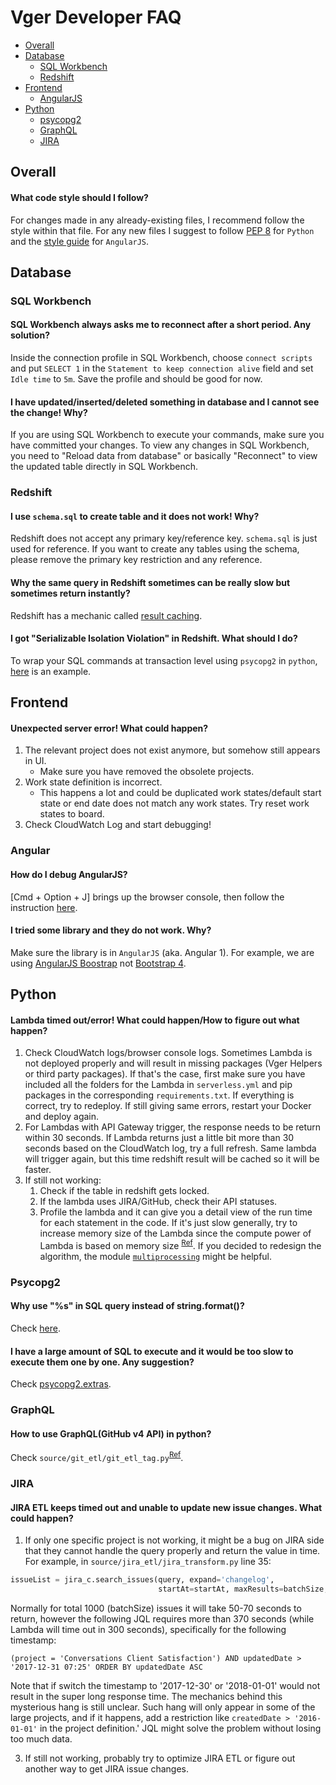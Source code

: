 # Vger Developer FAQ

* [Overall](#overall)
* [Database](#database)
    * [SQL Workbench](#sql-workbench)
    * [Redshift](#redshift)
* [Frontend](#frontend)
    * [AngularJS](*angular)
* [Python](#python)
    * [psycopg2](*psycopg2)
    * [GraphQL](*graphql)
    * [JIRA](*jira)

## Overall

#### What code style should I follow?

For changes made in any already-existing files, I recommend follow the style within that file. 
For any new files I suggest to follow [PEP 8](https://www.python.org/dev/peps/pep-0008/) for `Python` and the [style guide](https://github.com/johnpapa/angular-styleguide/tree/master/a1) for `AngularJS`.

## Database

### SQL Workbench

#### SQL Workbench always asks me to reconnect after a short period. Any solution?

Inside the connection profile in SQL Workbench, choose `connect scripts` and put `SELECT 1` in the `Statement to keep connection alive` field and set `Idle time` to `5m`. 
Save the profile and should be good for now.

#### I have updated/inserted/deleted something in database and I cannot see the change! Why?

If you are using SQL Workbench to execute your commands, make sure you have committed your changes. 
To view any changes in SQL Workbench, you need to "Reload data from database" or basically "Reconnect" to view the updated table directly in SQL Workbench.

### Redshift

#### I use `schema.sql` to create table and it does not work! Why?

Redshift does not accept any primary key/reference key. `schema.sql` is just used for reference. 
If you want to create any tables using the schema, please remove the primary key restriction and any reference.

#### Why the same query in Redshift sometimes can be really slow but sometimes return instantly?

Redshift has a mechanic called [result caching](https://docs.aws.amazon.com/redshift/latest/dg/c_challenges_achieving_high_performance_queries.html#result-caching).

#### I got "Serializable Isolation Violation" in Redshift. What should I do?

To wrap your SQL commands at transaction level using `psycopg2` in `python`, [here](http://www.postgresqltutorial.com/postgresql-python/transaction/) is an example.

## Frontend

#### Unexpected server error! What could happen?

1. The relevant project does not exist anymore, but somehow still appears in UI. 
    * Make sure you have removed the obsolete projects.
2. Work state definition is incorrect. 
    * This happens a lot and could be duplicated work states/default start state or end date does not match any work states. 
    Try reset work states to board.
3. Check CloudWatch Log and start debugging!


### Angular

#### How do I debug AngularJS?

[Cmd + Option + J] brings up the browser console, then follow the instruction [here](https://www.ng-book.com/p/Debugging-AngularJS/).

#### I tried some library and they do not work. Why?

Make sure the library is in `AngularJS` (aka. Angular 1). For example, we are using [AngularJS Boostrap](https://angular-ui.github.io/bootstrap/) not [Bootstrap 4](https://ng-bootstrap.github.io/#/home).

## Python

#### Lambda timed out/error! What could happen/How to figure out what happen?

1. Check CloudWatch logs/browser console logs. 
    Sometimes Lambda is not deployed properly and will result in missing packages (Vger Helpers or third party packages). 
    If that's the case, first make sure you have included all the folders for the Lambda in `serverless.yml` and pip packages in the corresponding `requirements.txt`. 
    If everything is correct, try to redeploy. If still giving same errors, restart your Docker and deploy again.
2. For Lambdas with API Gateway trigger, the response needs to be return within 30 seconds. 
    If Lambda returns just a little bit more than 30 seconds based on the CloudWatch log, try a full refresh. 
    Same lambda will trigger again, but this time redshift result will be cached so it will be faster.
3. If still not working:
    1. Check if the table in redshift gets locked.
    2. If the lambda uses JIRA/GitHub, check their API statuses.
    3. Profile the lambda and it can give you a detail view of the run time for each statement in the code. 
        If it's just slow generally, try to increase memory size of the Lambda since the compute power of Lambda is based on memory size <sup>[Ref](https://serverless.zone/my-accidental-3-5x-speed-increase-of-aws-lambda-functions-6d95351197f3)</sup>. 
        If you decided to redesign the algorithm, the module [`multiprocessing`](https://docs.python.org/2/library/multiprocessing.html) might be helpful.

### Psycopg2

#### Why use "%s" in SQL query instead of string.format()?

Check [here](http://initd.org/psycopg/docs/usage.html#passing-parameters-to-sql-queries).

#### I have a large amount of SQL to execute and it would be too slow to execute them one by one. Any suggestion?

Check [psycopg2.extras](http://initd.org/psycopg/docs/extras.html#fast-execution-helpers).

### GraphQL

#### How to use GraphQL(GitHub v4 API) in python?

Check `source/git_etl/git_etl_tag.py`<sup>[Ref](https://platform.github.community/t/access-graphql-api-via-python-client/746/7)</sup>.

### JIRA

#### JIRA ETL keeps timed out and unable to update new issue changes. What could happen?

1. If only one specific project is not working, it might be a bug on JIRA side that they cannot handle the query properly and return the value in time. 
    For example, in `source/jira_etl/jira_transform.py` line 35:

```python
issueList = jira_c.search_issues(query, expand='changelog',
                                 startAt=startAt, maxResults=batchSize, fields='changelog,created,issuetype,resolution')
```
Normally for total 1000 (batchSize) issues it will take 50-70 seconds to return, 
however the following JQL requires more than 370 seconds (while Lambda will time out in 300 seconds), specifically for the following timestamp:
```
(project = 'Conversations Client Satisfaction') AND updatedDate > '2017-12-31 07:25' ORDER BY updatedDate ASC
```
Note that if switch the timestamp to '2017-12-30' or '2018-01-01' would not result in the super long response time. 
The mechanics behind this mysterious hang is still unclear. 
Such hang will only appear in some of the large projects, and if it happens, add a restriction like `createdDate > '2016-01-01'` in the project definition.'
JQL might solve the problem without losing too much data. 

3. If still not working, probably try to optimize JIRA ETL or figure out another way to get JIRA issue changes.
